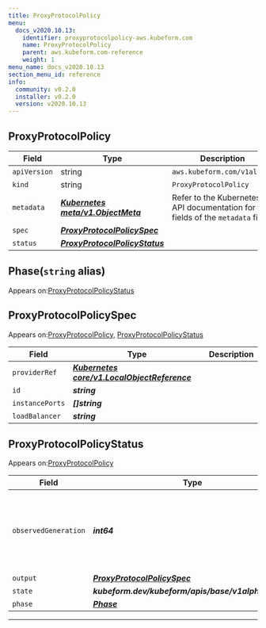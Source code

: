 ```yaml
---
title: ProxyProtocolPolicy
menu:
  docs_v2020.10.13:
    identifier: proxyprotocolpolicy-aws.kubeform.com
    name: ProxyProtocolPolicy
    parent: aws.kubeform.com-reference
    weight: 1
menu_name: docs_v2020.10.13
section_menu_id: reference
info:
  community: v0.2.0
  installer: v0.2.0
  version: v2020.10.13
---
```


## ProxyProtocolPolicy
| Field | Type | Description |
| ------ | ----- | ----------- |
| `apiVersion` | string | `aws.kubeform.com/v1alpha1` |
|    `kind` | string | `ProxyProtocolPolicy` |
| `metadata` | ***[Kubernetes meta/v1.ObjectMeta](https://kubernetes.io/docs/reference/generated/kubernetes-api/v1.13/#objectmeta-v1-meta)***|Refer to the Kubernetes API documentation for the fields of the `metadata` field.|
| `spec` | ***[ProxyProtocolPolicySpec](#proxyprotocolpolicyspec)***||
| `status` | ***[ProxyProtocolPolicyStatus](#proxyprotocolpolicystatus)***||
## Phase(`string` alias)

Appears on:[ProxyProtocolPolicyStatus](#proxyprotocolpolicystatus)

## ProxyProtocolPolicySpec

Appears on:[ProxyProtocolPolicy](#proxyprotocolpolicy), [ProxyProtocolPolicyStatus](#proxyprotocolpolicystatus)

| Field | Type | Description |
| ------ | ----- | ----------- |
| `providerRef` | ***[Kubernetes core/v1.LocalObjectReference](https://kubernetes.io/docs/reference/generated/kubernetes-api/v1.13/#localobjectreference-v1-core)***||
| `id` | ***string***||
| `instancePorts` | ***[]string***||
| `loadBalancer` | ***string***||
## ProxyProtocolPolicyStatus

Appears on:[ProxyProtocolPolicy](#proxyprotocolpolicy)

| Field | Type | Description |
| ------ | ----- | ----------- |
| `observedGeneration` | ***int64***| ***(Optional)*** Resource generation, which is updated on mutation by the API Server.|
| `output` | ***[ProxyProtocolPolicySpec](#proxyprotocolpolicyspec)***| ***(Optional)*** |
| `state` | ***kubeform.dev/kubeform/apis/base/v1alpha1.State***| ***(Optional)*** |
| `phase` | ***[Phase](#phase)***| ***(Optional)*** |
---
